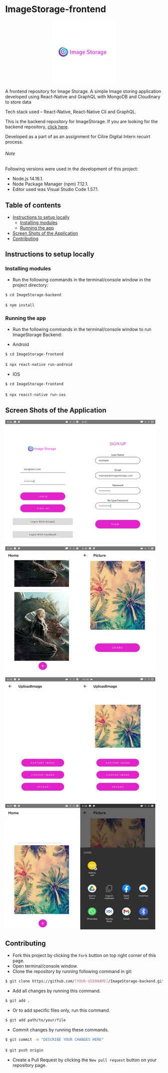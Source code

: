 # ImageStorage-frontend

<p align="center"><img src="./assets/image-storage-logo.png"></p>

A frontend repository for Image Storage. A simple Image storing application developed using React-Native and GraphQL with MongoDB and Cloudinary to store data

Tech stack used – React-Native, React-Native Cli and GraphQL.

This is the backend repository for ImageStorage. If you are looking for the backend repository, [click here](https://github.com/ShanmukhSreenivas/ImageStorage-backend).

Developed as a part of as an assignment for Cilire Digital Intern recuirt process.

###### Note

Following versions were used in the development of this project:

* Node.js 14.16.1.
* Node Package Manager (npm) 7.12.1.
* Editor used was Visual Studio Code 1.57.1.

## Table of contents
* [Instructions to setup locally](#instructions-to-setup-locally)
  * [Installing modules](#installing-modules)
  * [Running the app](#running-the-app)
* [Screen Shots of the Application](#screen-Shots)
* [Contributing](#contributing)

## Instructions to setup locally

### Installing modules

* Run the following commands in the terminal/console window in the project directory:

```bash
$ cd ImageStorage-backend

$ npm install
```

### Running the app

* Run the following commands in the terminal/console window to run ImageStorage Backend:

* Android

```bash
$ cd ImageStorage-frontend

$ npx react-native run-android

```
* IOS

```bash
$ cd ImageStorage-frontend

$ npx reacct-native run-ios
```

## Screen Shots of the Application

<p justify-content="space-between"><a><img src="./assets/Login.jpg" width="240" height="400" margin-right="5"></a><a><img src="./assets/SignUp.jpg" width="240" height="400" margin-left="5" margin-right="5"></a><a><img src="./assets/Home.jpg" width="240" height="400" margin-left="5" margin-right="5"></a><a><img src="./assets/Picture.jpg" width="240" height="400" margin-left="5"></a></p>
<p justify-content="space-between"><a><img src="./assets/Upload-image.jpg" width="240" height="400" margin-right="5"></a><a><img src="./assets/Image-Upload.jpg" width="240" height="400" margin-left="5" margin-right="5"></a><a><img src="./assets/Home_Upload.jpg" width="240" height="400" margin-left="5" margin-right="5"></a><a><img src="./assets/Share.jpg" width="240" height="400" margin-left="5"></a></p>

## Contributing

* Fork this project by clicking the ```Fork``` button on top right corner of this page.
* Open terminal/console window.
* Clone the repository by running following command in git:

```bash
$ git clone https://github.com/[YOUR-USERNAME]/ImageStorage-backend.git
```

* Add all changes by running this command.

```bash
$ git add .
```

* Or to add specific files only, run this command.

```bash
$ git add path/to/your/file
```

* Commit changes by running these commands.

```bash
$ git commit -m "DESCRIBE YOUR CHANGES HERE"

$ git push origin
```

* Create a Pull Request by clicking the ```New pull request``` button on your repository page.
